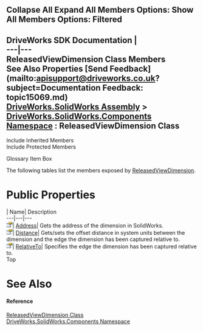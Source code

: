        

 Collapse All Expand All  Members Options: Show All  Members Options: Filtered   
---  
DriveWorks SDK Documentation  |   
---|---  
ReleasedViewDimension Class Members   
See Also Properties [Send Feedback](mailto:apisupport@driveworks.co.uk?subject=Documentation Feedback: topic15069.md)  
[DriveWorks.SolidWorks Assembly](topic13342.md) > [DriveWorks.SolidWorks.Components Namespace](topic13925.md) : ReleasedViewDimension Class  
---  
  
Include Inherited Members    
Include Protected Members  


Glossary Item Box

The following tables list the members exposed by [ReleasedViewDimension](topic15069.md).

# Public Properties

| Name| Description  
---|---|---  
![Public Property](dotnetimages/publicProperty.gif)| [Address](topic15075.md)| Gets the address of the dimension in SolidWorks.   
![Public Property](dotnetimages/publicProperty.gif)| [Distance](topic15076.md)| Gets/sets the offset distance in system units between the dimension and the edge the dimension has been captured relative to.   
![Public Property](dotnetimages/publicProperty.gif)| [RelativeTo](topic15077.md)| Specifies the edge the dimension has been captured relative to.   
Top

# See Also

#### Reference

[ReleasedViewDimension Class](topic15069.md)   
[DriveWorks.SolidWorks.Components Namespace](topic13925.md)



